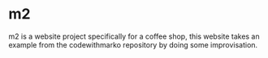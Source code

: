 # m2
m2 is a website project specifically for a coffee shop, this website takes an example from the codewithmarko repository by doing some improvisation. 
